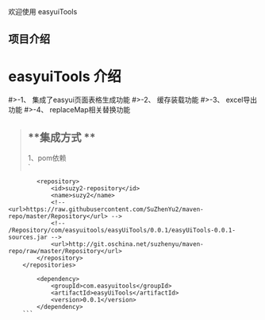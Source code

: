 欢迎使用  easyuiTools


项目介绍
-------------------
# **easyuiTools 介绍**

#>-1、 集成了easyui页面表格生成功能
#>-2、 缓存装载功能
#>-3、 excel导出功能 
#>-4、 replaceMap相关替换功能

> **集成方式   **
> -
>  1、pom依赖<br>`	 
```<repositories>
		<repository>
			<id>suzy2-repository</id>
			<name>suzy2</name>
			<!-- <url>https://raw.githubusercontent.com/SuZhenYu2/maven-repo/master/Repository</url> -->
			<!-- /Repository/com/easyuitools/easyUiTools/0.0.1/easyUiTools-0.0.1-sources.jar -->
 			<url>http://git.oschina.net/suzhenyu/maven-repo/raw/master/Repository</url>
 		</repository>
	</repositories>
	
		<dependency>
			<groupId>com.easyuitools</groupId>
			<artifactId>easyUiTools</artifactId>
			<version>0.0.1</version>
		</dependency>
	```
 










